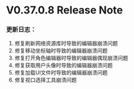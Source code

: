 # V0.37.0.8 Release Note

### 更新日志：

1. 修复刷新网络资源库时导致的编辑器崩溃问题
2. 修复移动坐标轴时导致的编辑器崩溃问题
3. 修复打开角色编辑器时导致的编辑器偶现崩溃问题
4. 修复获取用户头像时导致的编辑器崩溃问题
5. 修复加载UI文件时导致的编辑器崩溃问题
6. 修复视口选择工具崩溃问题

